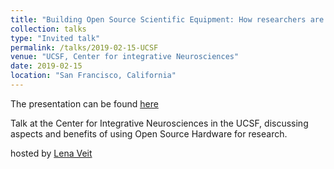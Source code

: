 ```yaml
---
title: "Building Open Source Scientific Equipment: How researchers are owning their instruments"
collection: talks
type: "Invited talk"
permalink: /talks/2019-02-15-UCSF
venue: "UCSF, Center for integrative Neurosciences"
date: 2019-02-15
location: "San Francisco, California"
---
```



The presentation can be found [here](http://amchagas.github.io/files/presentations/OSHardware_science_UCSF_2019.pdf)

Talk at the Center for Integrative Neurosciences in the UCSF, discussing aspects and benefits of using Open Source Hardware for research.

hosted by [Lena Veit](https://profiles.ucsf.edu/lena.veit)
